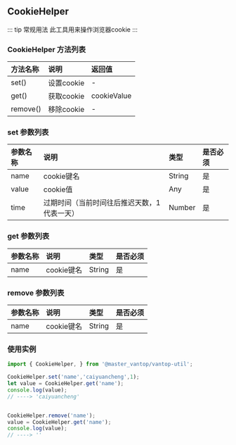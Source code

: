 <!--
 * @Author: your name
 * @Date: 2021-01-28 18:21:36
 * @LastEditTime: 2021-07-13 18:46:49
 * @LastEditors: 蔡远程
 * @Description: In User Settings Edit
 * @FilePath: /vantop/docs/vantop-util/browser/CookieHelper.md
-->
## CookieHelper
::: tip 常规用法
此工具用来操作浏览器cookie
:::

### CookieHelper 方法列表

| 方法名称        | 说明               | 返回值 | 
| :------------- |:-----------------|:--------|
| set()         | 设置cookie    | - |
| get()         | 获取cookie     | cookieValue  |
| remove()        | 移除cookie     | -  |

### set 参数列表
| 参数名称        | 说明               | 类型 |  是否必须  |
| :------------- |:-----------------|:--------|:------|
| name   | cookie键名   | String | 是 |
| value   | cookie值   | Any | 是 |
| time   | 过期时间（当前时间往后推迟天数，1代表一天）   | Number | 是 |

### get 参数列表
| 参数名称        | 说明               | 类型 |  是否必须  |
| :------------- |:-----------------|:--------|:------|
| name   | cookie键名   | String | 是 |

### remove 参数列表
| 参数名称        | 说明               | 类型 |  是否必须  |
| :------------- |:-----------------|:--------|:------|
| name   | cookie键名   | String | 是 |

### 使用实例

```js
import { CookieHelper, } from '@master_vantop/vantop-util';

CookieHelper.set('name','caiyuancheng',1);
let value = CookieHelper.get('name');
console.log(value);
// ----> 'caiyuancheng'


CookieHelper.remove('name');
value = CookieHelper.get('name');
console.log(value);
// ----> ''

```